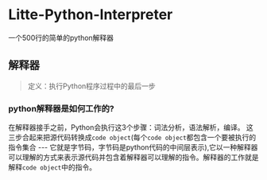 # Litte-Python-Interpreter
一个500行的简单的python解释器

## 解释器
> 定义：执行Python程序过程中的最后一步

### python解释器是如何工作的?

在解释器接手之前，Python会执行这3个步骤：词法分析，语法解析，编译。
这三步合起来把源代码转换成`code object`(每个`code object`都包含一个要被执行的指令集合 --- 它就是字节码，字节码是python代码的中间层表示),它以一种解释器可以理解的方式来表示源代码并包含着解释器可以理解的指令。解释器的工作就是解释`code object`中的指令。
